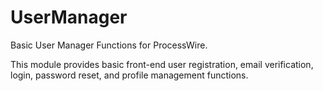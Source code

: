 # UserManager
Basic User Manager Functions for ProcessWire.

This module provides basic front-end user registration, email verification, login, password reset, and profile management functions.
